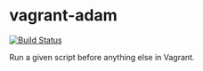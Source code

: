 # vagrant-adam

[![Build Status](https://travis-ci.org/petems/vagrant-adam.svg)](https://travis-ci.org/petems/vagrant-adam)

Run a given script before anything else in Vagrant.
